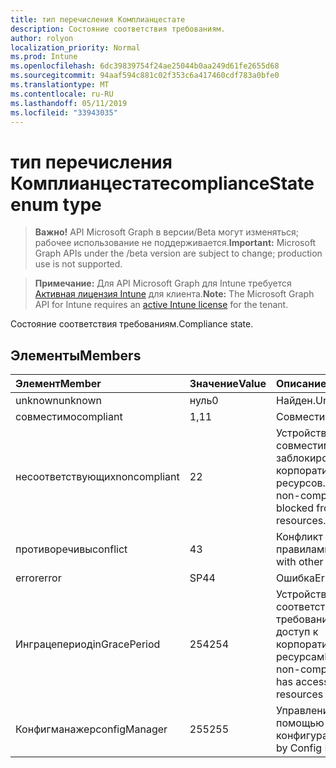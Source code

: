 ```yaml
---
title: тип перечисления Комплианцестате
description: Состояние соответствия требованиям.
author: rolyon
localization_priority: Normal
ms.prod: Intune
ms.openlocfilehash: 6dc39839754f24ae25044b0aa249d61fe2655d68
ms.sourcegitcommit: 94aaf594c881c02f353c6a417460cdf783a0bfe0
ms.translationtype: MT
ms.contentlocale: ru-RU
ms.lasthandoff: 05/11/2019
ms.locfileid: "33943035"
---
```

# <a name="compliancestate-enum-type"></a><span data-ttu-id="7231d-103">тип перечисления Комплианцестате</span><span class="sxs-lookup"><span data-stu-id="7231d-103">complianceState enum type</span></span>

> <span data-ttu-id="7231d-104">**Важно!** API Microsoft Graph в версии/Beta могут изменяться; рабочее использование не поддерживается.</span><span class="sxs-lookup"><span data-stu-id="7231d-104">**Important:** Microsoft Graph APIs under the /beta version are subject to change; production use is not supported.</span></span>

> <span data-ttu-id="7231d-105">**Примечание:** Для API Microsoft Graph для Intune требуется [Активная лицензия Intune](https://go.microsoft.com/fwlink/?linkid=839381) для клиента.</span><span class="sxs-lookup"><span data-stu-id="7231d-105">**Note:** The Microsoft Graph API for Intune requires an [active Intune license](https://go.microsoft.com/fwlink/?linkid=839381) for the tenant.</span></span>

<span data-ttu-id="7231d-106">Состояние соответствия требованиям.</span><span class="sxs-lookup"><span data-stu-id="7231d-106">Compliance state.</span></span>

## <a name="members"></a><span data-ttu-id="7231d-107">Элементы</span><span class="sxs-lookup"><span data-stu-id="7231d-107">Members</span></span>
|<span data-ttu-id="7231d-108">Элемент</span><span class="sxs-lookup"><span data-stu-id="7231d-108">Member</span></span>|<span data-ttu-id="7231d-109">Значение</span><span class="sxs-lookup"><span data-stu-id="7231d-109">Value</span></span>|<span data-ttu-id="7231d-110">Описание</span><span class="sxs-lookup"><span data-stu-id="7231d-110">Description</span></span>|
|:---|:---|:---|
|<span data-ttu-id="7231d-111">unknown</span><span class="sxs-lookup"><span data-stu-id="7231d-111">unknown</span></span>|<span data-ttu-id="7231d-112">нуль</span><span class="sxs-lookup"><span data-stu-id="7231d-112">0</span></span>|<span data-ttu-id="7231d-113">Найден.</span><span class="sxs-lookup"><span data-stu-id="7231d-113">Unknown.</span></span>|
|<span data-ttu-id="7231d-114">совместимо</span><span class="sxs-lookup"><span data-stu-id="7231d-114">compliant</span></span>|<span data-ttu-id="7231d-115">1,1</span><span class="sxs-lookup"><span data-stu-id="7231d-115">1</span></span>|<span data-ttu-id="7231d-116">Совместимо.</span><span class="sxs-lookup"><span data-stu-id="7231d-116">Compliant.</span></span>|
|<span data-ttu-id="7231d-117">несоответствующих</span><span class="sxs-lookup"><span data-stu-id="7231d-117">noncompliant</span></span>|<span data-ttu-id="7231d-118">2</span><span class="sxs-lookup"><span data-stu-id="7231d-118">2</span></span>|<span data-ttu-id="7231d-119">Устройство не совместимо и заблокировано из корпоративных ресурсов.</span><span class="sxs-lookup"><span data-stu-id="7231d-119">Device is non-compliant and is blocked from corporate resources.</span></span>|
|<span data-ttu-id="7231d-120">противоречивы</span><span class="sxs-lookup"><span data-stu-id="7231d-120">conflict</span></span>|<span data-ttu-id="7231d-121">4</span><span class="sxs-lookup"><span data-stu-id="7231d-121">3</span></span>|<span data-ttu-id="7231d-122">Конфликт с другими правилами.</span><span class="sxs-lookup"><span data-stu-id="7231d-122">Conflict with other rules.</span></span>|
|<span data-ttu-id="7231d-123">error</span><span class="sxs-lookup"><span data-stu-id="7231d-123">error</span></span>|<span data-ttu-id="7231d-124">SP4</span><span class="sxs-lookup"><span data-stu-id="7231d-124">4</span></span>|<span data-ttu-id="7231d-125">Ошибка</span><span class="sxs-lookup"><span data-stu-id="7231d-125">Error.</span></span>|
|<span data-ttu-id="7231d-126">Инграцепериод</span><span class="sxs-lookup"><span data-stu-id="7231d-126">inGracePeriod</span></span>|<span data-ttu-id="7231d-127">254</span><span class="sxs-lookup"><span data-stu-id="7231d-127">254</span></span>|<span data-ttu-id="7231d-128">Устройство не соответствует требованиям, но имеет доступ к корпоративным ресурсам</span><span class="sxs-lookup"><span data-stu-id="7231d-128">Device is non-compliant but still has access to corporate resources</span></span>|
|<span data-ttu-id="7231d-129">Конфигманажер</span><span class="sxs-lookup"><span data-stu-id="7231d-129">configManager</span></span>|<span data-ttu-id="7231d-130">255</span><span class="sxs-lookup"><span data-stu-id="7231d-130">255</span></span>|<span data-ttu-id="7231d-131">Управление с помощью диспетчера конфигураций</span><span class="sxs-lookup"><span data-stu-id="7231d-131">Managed by Config Manager</span></span>|




